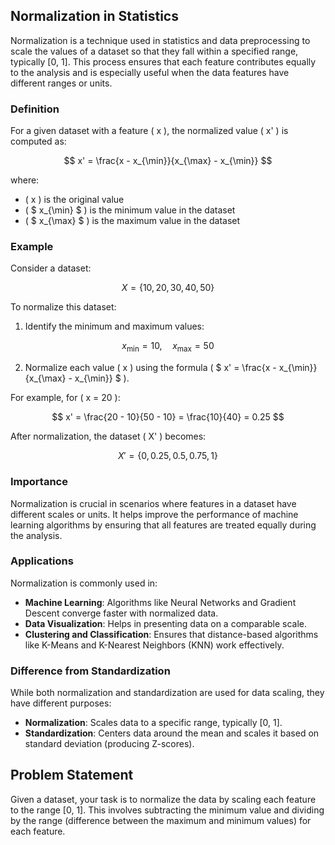 ## Normalization in Statistics

Normalization is a technique used in statistics and data preprocessing to scale the values of a dataset so that they fall within a specified range, typically [0, 1]. This process ensures that each feature contributes equally to the analysis and is especially useful when the data features have different ranges or units.

### Definition

For a given dataset with a feature \( x \), the normalized value \( x' \) is computed as:

$$
x' = \frac{x - x_{\min}}{x_{\max} - x_{\min}}
$$

where:
- \( x \) is the original value
- \( $ x_{\min} $ \) is the minimum value in the dataset
- \( $ x_{\max} $ \) is the maximum value in the dataset

### Example

Consider a dataset:

$$
X = \{10, 20, 30, 40, 50\}
$$

To normalize this dataset:
1. Identify the minimum and maximum values:

$$
x_{\min} = 10, \quad x_{\max} = 50
$$

2. Normalize each value \( x \) using the formula \( $ x' = \frac{x - x_{\min}}{x_{\max} - x_{\min}} $ \).

For example, for \( x = 20 \):

$$
x' = \frac{20 - 10}{50 - 10} = \frac{10}{40} = 0.25
$$

After normalization, the dataset \( X' \) becomes:

$$
X' = \{0, 0.25, 0.5, 0.75, 1\}
$$

### Importance

Normalization is crucial in scenarios where features in a dataset have different scales or units. It helps improve the performance of machine learning algorithms by ensuring that all features are treated equally during the analysis.

### Applications

Normalization is commonly used in:
- **Machine Learning**: Algorithms like Neural Networks and Gradient Descent converge faster with normalized data.
- **Data Visualization**: Helps in presenting data on a comparable scale.
- **Clustering and Classification**: Ensures that distance-based algorithms like K-Means and K-Nearest Neighbors (KNN) work effectively.

### Difference from Standardization

While both normalization and standardization are used for data scaling, they have different purposes:
- **Normalization**: Scales data to a specific range, typically [0, 1].
- **Standardization**: Centers data around the mean and scales it based on standard deviation (producing Z-scores).

## Problem Statement

Given a dataset, your task is to normalize the data by scaling each feature to the range [0, 1]. This involves subtracting the minimum value and dividing by the range (difference between the maximum and minimum values) for each feature.
